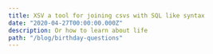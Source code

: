 ```yaml
---
title: XSV a tool for joining csvs with SQL like syntax
date: "2020-04-27T00:00:00.000Z"
description: Or how to learn about life
path: "/blog/birthday-questions"
---
```


##